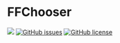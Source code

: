 # FFChooser
[![](https://img.shields.io/badge/jitpack-...-lightgrey.svg?style=for-the-badge)](https://jitpack.io/#Porush/FFChooser) 
[![GitHub issues](https://img.shields.io/github/issues/Porush/FFChooser.svg?style=for-the-badge)](https://github.com/Porush/FFChooser/issues)
 [![GitHub license](https://img.shields.io/github/license/Porush/FFChooser.svg?style=for-the-badge)](https://github.com/Porush/FFChooser/blob/master/LICENSE)

